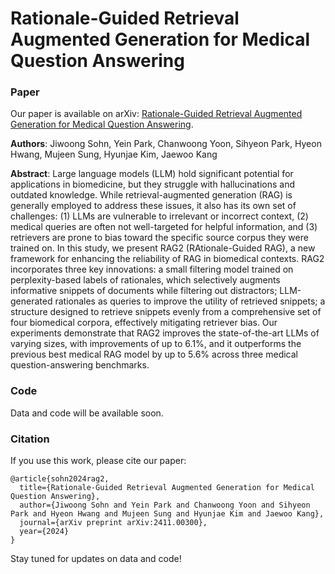 # Rationale-Guided Retrieval Augmented Generation for Medical Question Answering

### Paper

Our paper is available on arXiv: [Rationale-Guided Retrieval Augmented Generation for Medical Question Answering](https://arxiv.org/abs/2411.00300).

**Authors**: Jiwoong Sohn, Yein Park, Chanwoong Yoon, Sihyeon Park, Hyeon Hwang, Mujeen Sung, Hyunjae Kim, Jaewoo Kang

**Abstract**: Large language models (LLM) hold significant potential for applications in biomedicine, but they struggle with hallucinations and outdated knowledge. While retrieval-augmented generation (RAG) is generally employed to address these issues, it also has its own set of challenges: (1) LLMs are vulnerable to irrelevant or incorrect context, (2) medical queries are often not well-targeted for helpful information, and (3) retrievers are prone to bias toward the specific source corpus they were trained on. In this study, we present RAG2 (RAtionale-Guided RAG), a new framework for enhancing the reliability of RAG in biomedical contexts. RAG2 incorporates three key innovations: a small filtering model trained on perplexity-based labels of rationales, which selectively augments informative snippets of documents while filtering out distractors; LLM-generated rationales as queries to improve the utility of retrieved snippets; a structure designed to retrieve snippets evenly from a comprehensive set of four biomedical corpora, effectively mitigating retriever bias. Our experiments demonstrate that RAG2 improves the state-of-the-art LLMs of varying sizes, with improvements of up to 6.1%, and it outperforms the previous best medical RAG model by up to 5.6% across three medical question-answering benchmarks.

### Code

Data and code will be available soon.

### Citation
If you use this work, please cite our paper:

```
@article{sohn2024rag2,
  title={Rationale-Guided Retrieval Augmented Generation for Medical Question Answering},
  author={Jiwoong Sohn and Yein Park and Chanwoong Yoon and Sihyeon Park and Hyeon Hwang and Mujeen Sung and Hyunjae Kim and Jaewoo Kang},
  journal={arXiv preprint arXiv:2411.00300},
  year={2024}
}
```

Stay tuned for updates on data and code!